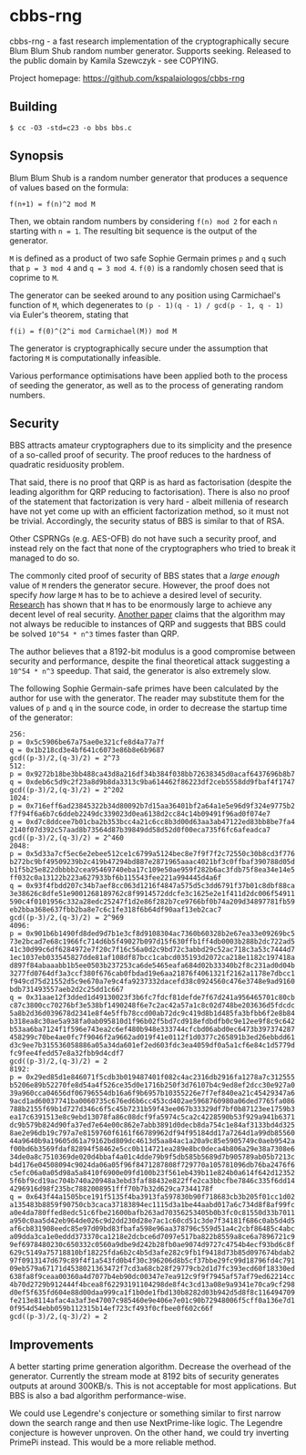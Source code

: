 # cbbs-rng
cbbs-rng - a fast research implementation of the cryptographically
secure Blum Blum Shub random number generator. Supports seeking.
Released to the public domain by Kamila Szewczyk - see COPYING.

Project homepage: https://github.com/kspalaiologos/cbbs-rng

## Building

```
$ cc -O3 -std=c23 -o bbs bbs.c
```

## Synopsis

Blum Blum Shub is a random number generator that produces a sequence
of values based on the formula:

```
f(n+1) = f(n)^2 mod M
```

Then, we obtain random numbers by considering `f(n) mod 2` for each
`n` starting with `n = 1`. The resulting bit sequence is the output
of the generator.

`M` is defined as a product of two safe Sophie Germain primes `p` and
`q` such that `p = 3 mod 4` and `q = 3 mod 4`. `f(0)` is a randomly
chosen seed that is coprime to `M`.

The generator can be seeked around to any position using Carmichael's
function of `M`, which degenerates to
`(p - 1)(q - 1) / gcd(p - 1, q - 1)` via Euler's theorem, stating that

```
f(i) = f(0)^(2^i mod Carmichael(M)) mod M
```

The generator is cryptographically secure under the assumption that
factoring `M` is computationally infeasible.

Various performance optimisations have been applied both to the process
of seeding the generator, as well as to the process of generating
random numbers.

## Security

BBS attracts amateur cryptographers due to its simplicity and the presence
of a so-called proof of security. The proof reduces to the hardness of
quadratic residuosity problem.

That said, there is no proof that QRP is as hard as factorisation (despite
the leading algorithm for QRP reducing to factorisation). There is also no
proof of the statement that factorization is very hard - albeit millenia of
research have not yet come up with an efficient factorization method, so it
must not be trivial. Accordingly, the security status of BBS is similar
to that of RSA. 

Other CSPRNGs (e.g. AES-OFB) do not have such a security proof, and instead
rely on the fact that none of the cryptographers who tried to break it managed
to do so.

The commonly cited proof of security of BBS states that a *large enough* value
of `M` renders the generator secure. However, the proof does not specify *how*
large `M` has to be to achieve a desired level of security.
[Research](https://berry.win.tue.nl/papers/ima05bbs.pdf) has shown that `M`
has to be enormously large to achieve any decent level of real security.
[Another paper](https://eprint.iacr.org/2011/442.pdf) claims that the algorithm
may not always be reducible to instances of QRP and suggests that BBS could be
solved `10^54 * n^3` times faster than QRP.

The author believes that a 8192-bit modulus is a good compromise between
security and performance, despite the final theoretical attack suggesting
a `10^54 * n^3` speedup. That said, the generator is also extremely slow.

The following Sophie Germain-safe primes have been calculated by the author
for use with the generator. The reader may substitute them for the values of
`p` and `q` in the source code, in order to decrease the startup time
of the generator:

```
256:
p = 0x5c5906be67a75ae0e321cfe8d4a77a7f
q = 0x1b218cd3e4bf641c6073e86b8e6b9687
gcd((p-3)/2,(q-3)/2) = 2^73
512:
p = 0x9272b18be3bb488ca43d8a216df34b384f038bb72638345d0acaf6437696b8b7
q = 0xdeb6c5d9c2f23a8d9b8da3313c9ba614462f86223df2ceb5558dd9fbaf4f1747
gcd((p-3)/2,(q-3)/2) = 2^202
1024:
p = 0x716eff6ad23845322b34d80092b7d15aa36401bf2a64a1e5e96d9f324e9775b2
f7f94f6a6b7c6ddeb2249dc339023d0ea6138d2cc84c14b09491f96ad0f074e7
q = 0xd7c8ddcee7b01cba2b353bcc4a21c6cc8b3d00d63aa3ab47122ed83bb8be7fa4
2140f07d392c57aad8b73564d87b39849dd58d52d0f00eca735f6fc6afeadca7
gcd((p-3)/2,(q-3)/2) = 2^460
2048:
p = 0x5d33a7cf5ec6e2ebee512ce1c6799a5124bec8e7f9f7f2c72550c30b8cd3f776
b272bc9bf49509239b2c419b47294bd887e2871965aaac4021bf3c0ffbaf390788d05d
b1f5b25e822dbbbb2cea95469740eba17c109e50ae959f282b6ac3fdb75f8ea34e14e5
ff032c0a13122b223a627933bf6b115543fee221a994445d4a6f
q = 0x93f4fbdd207c34b7aef8cc063d1216f4847a575d5c3dd6791f37b01c8dbf88ca
3e38626c8dfe51e9001268189762c8f9914572ddcfe3c1625e2e1f411d2dc006f54911
590c4f0101956c332a28edc25247f1d2e86f282b7ce9766bf0b74a209d34897781fb59
eb2bba368e637fbb2ba8e7c6c1fe318f6b64df90aaf13eb2cac7
gcd((p-3)/2,(q-3)/2) = 2^969
4096:
p = 0x901b6b1490fd8ded9d7b1e3cf8d9108304ac7360b60328b2e67ea33e09269bc5
73e2bcad7e68c1966fc714d6b5f49027b097d15f630ffb1ff4db0003b288b2dc722ad5
41c30d99c6df6284972e7f20c7f16c56a0d2c9bd72c3abbd29c52ac718c3a53c7444d7
1ec1037eb033545827dde81af108df87bcc1cabcd035193d2072ca218e1182c197418a
d897f84abaaabb1b5ee0503b237253ca6de5465eafa684d02b33340b2f8c231ad0d04b
3277fd0764df3a3ccf380f676cab0fbdad19e6aa21876f4061321f2162a1178e7dbcc1
f949cd75d21552d5c9e670a7e9c4fa9237332dacefd38c0924560c476e3748e9ad9160
bdb731493557aeb2d2c25dd1c667
q = 0x31aae12f3dded1d49130023f3b6fc7fdcf81defde7f67d241a956465701c80cb
c87c3800cc70276bf3e538bf1490248f6e7c2ac42a57a1c8c02d748be203636d5fdcdc
5a8b2d36d039678d2341e8f4e5ffb78ccd00ab72dc9c419d8b1d485fa3bfbb6f2e8b84
b318ea8c30ae5a938fa0ab095810d1f96b02f5bd7cd918efdbdfb0c9e12ee9f8c9c642
b53aa6ba7124f1f596e743ea2c6ef480b948e333744cfcbd06abd0ec6473b397374287
458299c70be4ae0fc7f9046f2a9662ad019f41e0112f1d0377c265891b3ed26ebbdd61
d3c9ee7b315536058886a05a34da601ef2ed603fdc3ea4059df0a5a1cf6e84c1d5779d
fc9fee4fedd57e8a32fbb9d4cdf7
gcd((p-3)/2,(q-3)/2) = 2
8192:
p = 0x29ed85d1e846071f5cdb3b019487401f082c4ac2316db2916fa1278a7c312555
b5206e89b52270fe8d54a4f526ce35d0e1716b250f3d76107b4c9ed8ef2dcc30e927a0
39a960cca04656df06796554db16a6f9b6957b10355226e7f7ef840ea21c45429347a6
9acd1ad60037741ba0060735c676ed6b6cc453cd402ae5968760980a06ded7765fa086
788b2155f69b1d727d346c6f5c45b7231b59f43ee067b33329df7bf0b87123ee1759b3
ea17c6391513e8c9ebd13078fa86c08dcf9fa5974c5ca2c4228590b53f929a941b6371
dc9b579b824d90fa37ed7e64e00c862e7abb3891d0decb8da754c1e84af3133bd4d325
8ae2e96db19c797a7e8159760f6161f66789962df94f95184dd17a7264d1a99db85560
44a9640b9a19605d61a79162bd809dc4613d5aa84ac1a20a9c85e5905749c0aeb9542a
f00bd6b3569fdaf82894f58462e5cc0b114721ea289e8bc0deca4b806a29e38a7308e6
34de0a8c7510369de020d4bbaf4a01c4dde79b9f5db585b5689d7b905789ab05b7213c
b4d176e04508094c9024da06a05f96f8471287808f729770a105781096db76ba2476f6
c5efc06a0a05d98a5a8410f6900e09fd100b23f561eb439b11e824b0a614f642d12352
5f6bf9cd19ac704b740a20948a3ebd3faf88432e822ffe2ca3bbcfbe7846c335f6dd14
4296916d98f235bc7882008951fff70b7b32d629ca7344178f
q = 0x643f44a1505bce191f5135f4ba3913fa597830b90f718683cb3b205f01cc1d02
a135483b8859f90750cb3caca37183894ec1115d3a1be44aabd017a6c734d8f8af99fc
a0e4da780ffed8edc51c6fbe21600bafb263ad70356253405b0b3fc0c81550d33b7011
a950c0aa5d42eb964de026c9d2dd230d28e7ac1c60cd51c3de7f34181f686c0ab5d4d5
af6cb831908eedc85e97d09bd83fbafa598e96aa378796c559d51a4c2cbf86485c4abc
a09dda3ca1e0eddd373370ca1218e2dcbce6d7097e517ba822b8559a8ce6a7896721c9
9ef6978480230c650332c0560a9dbe9d242b28fb0ae9074d9727c4754b4ecf93bd6c8f
629c5149a75718810bf18225fda6b2c4b5d3afe282c9fb1f9418d73b85d097674bdab2
97f0913147d679c89f4f1a543fd0b4f30c396206d8b5cf37bbe29fc99d18796fd4c791
09eb579a67171d4538021363472f7cd3a68cb28f29779cb2d1d7fc393ecd60f18330ed
638fa8f9ceaa00360a4d7077b4eb90dc00347e7ea912c9f9f7945af57af79ed62214cc
4b70d2729b912444f4bcea8f62293191104298de8f4c3cd13a08e9a9341e70ca9cf298
d0ef5f635fd604e88d00daa999ca1f1b0de1fbd130b8282d03b942d5d8f8c116494709
fe213e8114afac4a3af3e47007c985460e9e406e7e01c90b72948006f5cff0a136e7d1
0f954d54ebb059b112315b14ef723cf493f0cfbee0f602c66f
gcd((p-3)/2,(q-3)/2) = 2
```

## Improvements

A better starting prime generation algorithm. Decrease the overhead
of the generator. Currently the stream mode at 8192 bits of security
generates outputs at around 300KB/s. This is not acceptable for most
applications. But BBS is also a bad algorithm performance-wise.

We could use Legendre's conjecture or something similar to first narrow
down the search range and then use NextPrime-like logic. The Legendre
conjecture is however unproven. On the other hand, we could try inverting
PrimePi instead. This would be a more reliable method.

